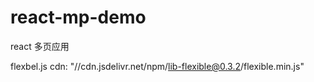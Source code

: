 # react-mp-demo
react 多页应用

flexbel.js cdn: "//cdn.jsdelivr.net/npm/lib-flexible@0.3.2/flexible.min.js"